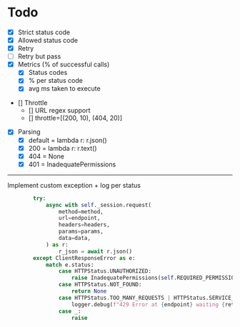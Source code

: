 # Todo
- [x] Strict status code
- [x] Allowed status code
- [x] Retry
- [ ] Retry but pass
- [x] Metrics (% of successful calls)
  - [x] Status codes
  - [x] % per status code
  - [x] avg ms taken to execute
- [] Throttle
  - [] URL regex support
  - [] throttle=[(200, 10), (404, 20)]
- [x] Parsing
  - [x] default = lambda r: r.json()
  - [x] 200 = lambda r: r.text()
  - [x] 404 = None
  - [x] 401 = InadequatePermissions
---

Implement custom exception + log per status

```py
        try:
            async with self._session.request(
                method=method,
                url=endpoint,
                headers=headers,
                params=params,
                data=data,
            ) as r:
                r_json = await r.json()
        except ClientResponseError as e:
            match e.status:
                case HTTPStatus.UNAUTHORIZED:
                    raise InadequatePermissions(self.REQUIRED_PERMISSIONS) from e
                case HTTPStatus.NOT_FOUND:
                    return None
                case HTTPStatus.TOO_MANY_REQUESTS | HTTPStatus.SERVICE_UNAVAILABLE:
                    logger.debug(f"429 Error at {endpoint} waiting {retry_wait_time}(s) before retrying")
                case _:
                    raise
```

